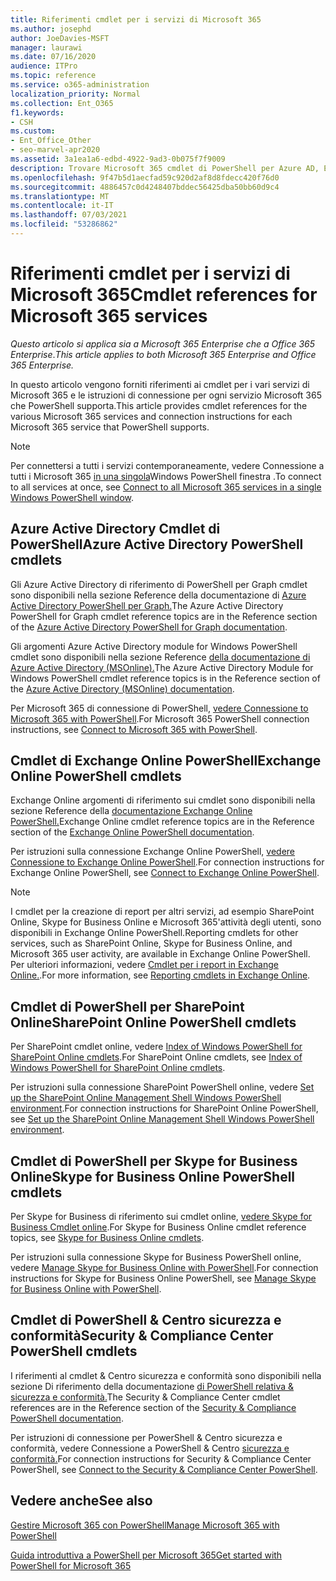 ```yaml
---
title: Riferimenti cmdlet per i servizi di Microsoft 365
ms.author: josephd
author: JoeDavies-MSFT
manager: laurawi
ms.date: 07/16/2020
audience: ITPro
ms.topic: reference
ms.service: o365-administration
localization_priority: Normal
ms.collection: Ent_O365
f1.keywords:
- CSH
ms.custom:
- Ent_Office_Other
- seo-marvel-apr2020
ms.assetid: 3a1ea1a6-edbd-4922-9ad3-0b075f7f9009
description: Trovare Microsoft 365 cmdlet di PowerShell per Azure AD, Exchange Online, SharePoint Online, Skype for Business Online e Conformità & sicurezza.
ms.openlocfilehash: 9f47b5d1aecfad59c920d2af8d8fdecc420f76d0
ms.sourcegitcommit: 4886457c0d4248407bddec56425dba50bb60d9c4
ms.translationtype: MT
ms.contentlocale: it-IT
ms.lasthandoff: 07/03/2021
ms.locfileid: "53286862"
---
```

# <a name="cmdlet-references-for-microsoft-365-services"></a><span data-ttu-id="95817-103">Riferimenti cmdlet per i servizi di Microsoft 365</span><span class="sxs-lookup"><span data-stu-id="95817-103">Cmdlet references for Microsoft 365 services</span></span>

<span data-ttu-id="95817-104">*Questo articolo si applica sia a Microsoft 365 Enterprise che a Office 365 Enterprise*.</span><span class="sxs-lookup"><span data-stu-id="95817-104">*This article applies to both Microsoft 365 Enterprise and Office 365 Enterprise.*</span></span>

<span data-ttu-id="95817-105">In questo articolo vengono forniti riferimenti ai cmdlet per i vari servizi di Microsoft 365 e le istruzioni di connessione per ogni servizio Microsoft 365 che PowerShell supporta.</span><span class="sxs-lookup"><span data-stu-id="95817-105">This article provides cmdlet references for the various Microsoft 365 services and connection instructions for each Microsoft 365 service that PowerShell supports.</span></span>

> [!NOTE]
> <span data-ttu-id="95817-106">Per connettersi a tutti i servizi contemporaneamente, vedere Connessione a tutti i Microsoft 365 [in una singola](connect-to-all-microsoft-365-services-in-a-single-windows-powershell-window.md)Windows PowerShell finestra .</span><span class="sxs-lookup"><span data-stu-id="95817-106">To connect to all services at once, see [Connect to all Microsoft 365 services in a single Windows PowerShell window](connect-to-all-microsoft-365-services-in-a-single-windows-powershell-window.md).</span></span>

## <a name="azure-active-directory-powershell-cmdlets"></a><span data-ttu-id="95817-107">Azure Active Directory Cmdlet di PowerShell</span><span class="sxs-lookup"><span data-stu-id="95817-107">Azure Active Directory PowerShell cmdlets</span></span>

<span data-ttu-id="95817-108">Gli Azure Active Directory di riferimento di PowerShell per Graph cmdlet sono disponibili nella sezione Reference della documentazione di [Azure Active Directory PowerShell per Graph.](/powershell/azure/active-directory/install-adv2)</span><span class="sxs-lookup"><span data-stu-id="95817-108">The Azure Active Directory PowerShell for Graph cmdlet reference topics are in the Reference section of the [Azure Active Directory PowerShell for Graph documentation](/powershell/azure/active-directory/install-adv2).</span></span>

<span data-ttu-id="95817-109">Gli argomenti Azure Active Directory module for Windows PowerShell cmdlet sono disponibili nella sezione Reference [della documentazione di Azure Active Directory (MSOnline).](/powershell/azure/active-directory/overview)</span><span class="sxs-lookup"><span data-stu-id="95817-109">The Azure Active Directory Module for Windows PowerShell cmdlet reference topics is in the Reference section of the [Azure Active Directory (MSOnline) documentation](/powershell/azure/active-directory/overview).</span></span>

<span data-ttu-id="95817-110">Per Microsoft 365 di connessione di PowerShell, [vedere Connessione to Microsoft 365 with PowerShell](connect-to-microsoft-365-powershell.md).</span><span class="sxs-lookup"><span data-stu-id="95817-110">For Microsoft 365 PowerShell connection instructions, see [Connect to Microsoft 365 with PowerShell](connect-to-microsoft-365-powershell.md).</span></span>

## <a name="exchange-online-powershell-cmdlets"></a><span data-ttu-id="95817-111">Cmdlet di Exchange Online PowerShell</span><span class="sxs-lookup"><span data-stu-id="95817-111">Exchange Online PowerShell cmdlets</span></span>

<span data-ttu-id="95817-112">Exchange Online argomenti di riferimento sui cmdlet sono disponibili nella sezione Reference della [documentazione Exchange Online PowerShell.](/powershell/exchange/exchange-online-powershell)</span><span class="sxs-lookup"><span data-stu-id="95817-112">Exchange Online cmdlet reference topics are in the Reference section of the [Exchange Online PowerShell documentation](/powershell/exchange/exchange-online-powershell).</span></span>

<span data-ttu-id="95817-113">Per istruzioni sulla connessione Exchange Online PowerShell, [vedere Connessione to Exchange Online PowerShell](/powershell/exchange/connect-to-exchange-online-powershell).</span><span class="sxs-lookup"><span data-stu-id="95817-113">For connection instructions for Exchange Online PowerShell, see [Connect to Exchange Online PowerShell](/powershell/exchange/connect-to-exchange-online-powershell).</span></span>

> [!NOTE]
> <span data-ttu-id="95817-114">I cmdlet per la creazione di report per altri servizi, ad esempio SharePoint Online, Skype for Business Online e Microsoft 365'attività degli utenti, sono disponibili in Exchange Online PowerShell.</span><span class="sxs-lookup"><span data-stu-id="95817-114">Reporting cmdlets for other services, such as SharePoint Online, Skype for Business Online, and Microsoft 365 user activity, are available in Exchange Online PowerShell.</span></span> <span data-ttu-id="95817-115">Per ulteriori informazioni, vedere [Cmdlet per i report in Exchange Online.](/powershell/exchange/exchange-online-powershell).</span><span class="sxs-lookup"><span data-stu-id="95817-115">For more information, see [Reporting cmdlets in Exchange Online](/powershell/exchange/exchange-online-powershell).</span></span>

## <a name="sharepoint-online-powershell-cmdlets"></a><span data-ttu-id="95817-116">Cmdlet di PowerShell per SharePoint Online</span><span class="sxs-lookup"><span data-stu-id="95817-116">SharePoint Online PowerShell cmdlets</span></span>

<span data-ttu-id="95817-117">Per SharePoint cmdlet online, vedere [Index of Windows PowerShell for SharePoint Online cmdlets](/powershell/module/sharepoint-online/).</span><span class="sxs-lookup"><span data-stu-id="95817-117">For SharePoint Online cmdlets, see [Index of Windows PowerShell for SharePoint Online cmdlets](/powershell/module/sharepoint-online/).</span></span>

<span data-ttu-id="95817-118">Per istruzioni sulla connessione SharePoint PowerShell online, vedere [Set up the SharePoint Online Management Shell Windows PowerShell environment](/powershell/sharepoint/sharepoint-online/connect-sharepoint-online).</span><span class="sxs-lookup"><span data-stu-id="95817-118">For connection instructions for SharePoint Online PowerShell, see [Set up the SharePoint Online Management Shell Windows PowerShell environment](/powershell/sharepoint/sharepoint-online/connect-sharepoint-online).</span></span>

## <a name="skype-for-business-online-powershell-cmdlets"></a><span data-ttu-id="95817-119">Cmdlet di PowerShell per Skype for Business Online</span><span class="sxs-lookup"><span data-stu-id="95817-119">Skype for Business Online PowerShell cmdlets</span></span>

<span data-ttu-id="95817-120">Per Skype for Business di riferimento sui cmdlet online, [vedere Skype for Business Cmdlet online](/previous-versions//mt228132(v=technet.10)).</span><span class="sxs-lookup"><span data-stu-id="95817-120">For Skype for Business Online cmdlet reference topics, see [Skype for Business Online cmdlets](/previous-versions//mt228132(v=technet.10)).</span></span>

<span data-ttu-id="95817-121">Per istruzioni sulla connessione Skype for Business PowerShell online, vedere [Manage Skype for Business Online with PowerShell](manage-skype-for-business-online-with-microsoft-365-powershell.md).</span><span class="sxs-lookup"><span data-stu-id="95817-121">For connection instructions for Skype for Business Online PowerShell, see [Manage Skype for Business Online with PowerShell](manage-skype-for-business-online-with-microsoft-365-powershell.md).</span></span>

## <a name="security--compliance-center-powershell-cmdlets"></a><span data-ttu-id="95817-122">Cmdlet di PowerShell & Centro sicurezza e conformità</span><span class="sxs-lookup"><span data-stu-id="95817-122">Security & Compliance Center PowerShell cmdlets</span></span>

<span data-ttu-id="95817-123">I riferimenti al cmdlet & Centro sicurezza e conformità sono disponibili nella sezione Di riferimento della documentazione [di PowerShell relativa & sicurezza e conformità.](/powershell/exchange/scc-powershell)</span><span class="sxs-lookup"><span data-stu-id="95817-123">The Security & Compliance Center cmdlet references are in the Reference section of the [Security & Compliance PowerShell documentation](/powershell/exchange/scc-powershell).</span></span>

<span data-ttu-id="95817-124">Per istruzioni di connessione per PowerShell & Centro sicurezza e conformità, vedere Connessione a PowerShell & Centro [sicurezza e conformità.](/powershell/exchange/connect-to-scc-powershell)</span><span class="sxs-lookup"><span data-stu-id="95817-124">For connection instructions for Security & Compliance Center PowerShell, see [Connect to the Security & Compliance Center PowerShell](/powershell/exchange/connect-to-scc-powershell).</span></span>

## <a name="see-also"></a><span data-ttu-id="95817-125">Vedere anche</span><span class="sxs-lookup"><span data-stu-id="95817-125">See also</span></span>

[<span data-ttu-id="95817-126">Gestire Microsoft 365 con PowerShell</span><span class="sxs-lookup"><span data-stu-id="95817-126">Manage Microsoft 365 with PowerShell</span></span>](manage-microsoft-365-with-microsoft-365-powershell.md)

[<span data-ttu-id="95817-127">Guida introduttiva a PowerShell per Microsoft 365</span><span class="sxs-lookup"><span data-stu-id="95817-127">Get started with PowerShell for Microsoft 365</span></span>](getting-started-with-microsoft-365-powershell.md)